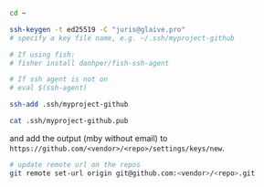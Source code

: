 ```sh
cd ~

ssh-keygen -t ed25519 -C "juris@glaive.pro"
# specify a key file name, e.g. ~/.ssh/myproject-github

# If using fish:
# fisher install danhper/fish-ssh-agent

# If ssh agent is not on
# eval $(ssh-agent)

ssh-add .ssh/myproject-github

cat .ssh/myproject-github.pub
```

and add the output (mby without email) to `https://github.com/<vendor>/<repo>/settings/keys/new`.

```sh
# update remote url on the repos
git remote set-url origin git@github.com:<vendor>/<repo>.git
```
